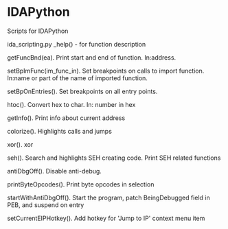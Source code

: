 # IDAPython
Scripts for IDAPython

ida_scripting.py
_help() - for function description

getFuncBnd(ea). Print start and end of function. In:address.


setBpImFunc(im_func_in). Set breakpoints on calls to import function. In:name or part of the name of imported function.


setBpOnEntries(). Set breakpoints on all entry points.

htoc(). Convert hex to char. In: number in hex

getInfo(). Print info about current address

colorize(). Highlights calls and jumps

xor(). xor

seh(). Search and highlights SEH creating code. Print SEH related functions

antiDbgOff(). Disable anti-debug.

printByteOpcodes(). Print byte opcodes in selection

startWithAntiDbgOff(). Start the program, patch BeingDebugged field in PEB,  and suspend on entry

setCurrentEIPHotkey(). Add hotkey for 'Jump to IP' context menu item

